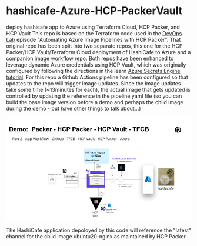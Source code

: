 # hashicafe-Azure-HCP-PackerVault
deploy hashicafe app to Azure using Terraform Cloud, HCP Packer, and HCP Vault
This repo is based on the Terraform code used in the [DevOps Lab](https://learn.microsoft.com/en-us/shows/devops-lab/?terms=hashicorp) episode "Automating Azure Image Pipelines with HCP Packer".  That original repo has been split into two separate repos, this one for the HCP Packer/HCP Vault/Terraform Cloud  deployment of HashiCafe to Azure and a companion [image workflow repo](https://github.com/HCDemos/hcp-packer-azure). Both repos have been enhanced to leverage dynamic Azure credentials using HCP Vault, which was originally configured by following the directions in the learn [Azure Secrets Engine tutorial](https://developer.hashicorp.com/vault/tutorials/secrets-management/azure-secrets).  For this repo a Github Actions pipeline has been configured so that updates to the repo will trigger image updates.  Since the image updates take some time (~13minutes for each), the actual image that gets updated is controlled by updating the reference in the pipeline yaml file (so you can build the base image version before a demo and perhaps the child image during the demo - but have other things to talk about...)

![Alt text](/images/deployment-workflow-TFCB-HCPVault-HCPPacker-Azure.png "Github- TFCB - HCPVault - HCPPacker - Azure")

The HashiCafe application depoloyed by this code will reference the "latest" channel for the child image ubuntu20-nginx as maintained by HCP Packer.
